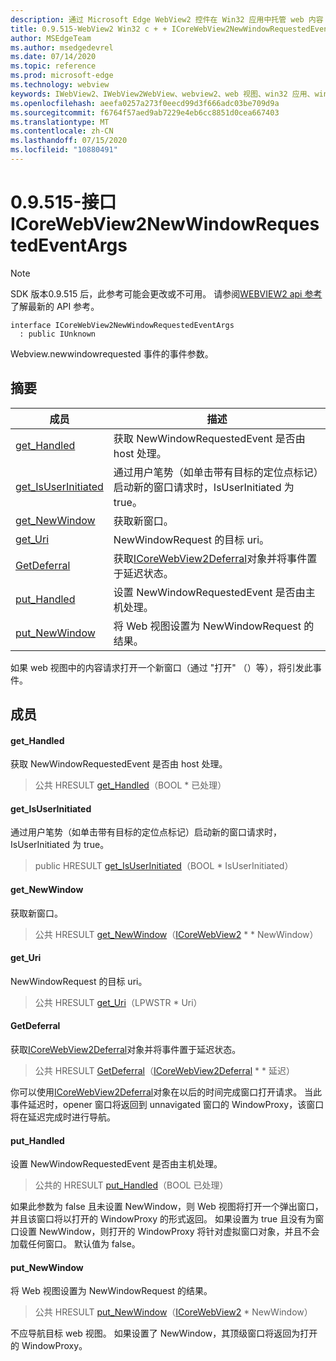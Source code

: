 ```yaml
---
description: 通过 Microsoft Edge WebView2 控件在 Win32 应用中托管 web 内容
title: 0.9.515-WebView2 Win32 c + + ICoreWebView2NewWindowRequestedEventArgs
author: MSEdgeTeam
ms.author: msedgedevrel
ms.date: 07/14/2020
ms.topic: reference
ms.prod: microsoft-edge
ms.technology: webview
keywords: IWebView2、IWebView2WebView、webview2、web 视图、win32 应用、win32、edge、ICoreWebView2、ICoreWebView2Controller、浏览器控件、边缘 html
ms.openlocfilehash: aeefa0257a273f0eecd99d3f666adc03be709d9a
ms.sourcegitcommit: f6764f57aed9ab7229e4eb6cc8851d0cea667403
ms.translationtype: MT
ms.contentlocale: zh-CN
ms.lasthandoff: 07/15/2020
ms.locfileid: "10880491"
---
```

# 0.9.515-接口 ICoreWebView2NewWindowRequestedEventArgs 

> [!NOTE]
> SDK 版本0.9.515 后，此参考可能会更改或不可用。 请参阅[WEBVIEW2 api 参考](../../../webview2-api-reference.md)了解最新的 API 参考。

```
interface ICoreWebView2NewWindowRequestedEventArgs
  : public IUnknown
```

Webview.newwindowrequested 事件的事件参数。

## 摘要

 成员                        | 描述
--------------------------------|---------------------------------------------
[get_Handled](#get_handled) | 获取 NewWindowRequestedEvent 是否由 host 处理。
[get_IsUserInitiated](#get_isuserinitiated) | 通过用户笔势（如单击带有目标的定位点标记）启动新的窗口请求时，IsUserInitiated 为 true。
[get_NewWindow](#get_newwindow) | 获取新窗口。
[get_Uri](#get_uri) | NewWindowRequest 的目标 uri。
[GetDeferral](#getdeferral) | 获取[ICoreWebView2Deferral](icorewebview2deferral.md)对象并将事件置于延迟状态。
[put_Handled](#put_handled) | 设置 NewWindowRequestedEvent 是否由主机处理。
[put_NewWindow](#put_newwindow) | 将 Web 视图设置为 NewWindowRequest 的结果。

如果 web 视图中的内容请求打开一个新窗口（通过 "打开" （）等），将引发此事件。

## 成员

#### get_Handled 

获取 NewWindowRequestedEvent 是否由 host 处理。

> 公共 HRESULT [get_Handled](#get_handled)（BOOL * 已处理）

#### get_IsUserInitiated 

通过用户笔势（如单击带有目标的定位点标记）启动新的窗口请求时，IsUserInitiated 为 true。

> public HRESULT [get_IsUserInitiated](#get_isuserinitiated)（BOOL * IsUserInitiated）

#### get_NewWindow 

获取新窗口。

> 公共 HRESULT [get_NewWindow](#get_newwindow)（[ICoreWebView2](icorewebview2.md) * * NewWindow）

#### get_Uri 

NewWindowRequest 的目标 uri。

> 公共 HRESULT [get_Uri](#get_uri)（LPWSTR * Uri）

#### GetDeferral 

获取[ICoreWebView2Deferral](icorewebview2deferral.md)对象并将事件置于延迟状态。

> 公共 HRESULT [GetDeferral](#getdeferral)（[ICoreWebView2Deferral](icorewebview2deferral.md) * * 延迟）

你可以使用[ICoreWebView2Deferral](icorewebview2deferral.md)对象在以后的时间完成窗口打开请求。 当此事件延迟时，opener 窗口将返回到 unnavigated 窗口的 WindowProxy，该窗口将在延迟完成时进行导航。

#### put_Handled 

设置 NewWindowRequestedEvent 是否由主机处理。

> 公共的 HRESULT [put_Handled](#put_handled)（BOOL 已处理）

如果此参数为 false 且未设置 NewWindow，则 Web 视图将打开一个弹出窗口，并且该窗口将以打开的 WindowProxy 的形式返回。 如果设置为 true 且没有为窗口设置 NewWindow，则打开的 WindowProxy 将针对虚拟窗口对象，并且不会加载任何窗口。 默认值为 false。

#### put_NewWindow 

将 Web 视图设置为 NewWindowRequest 的结果。

> 公共 HRESULT [put_NewWindow](#put_newwindow)（[ICoreWebView2](icorewebview2.md) * NewWindow）

不应导航目标 web 视图。 如果设置了 NewWindow，其顶级窗口将返回为打开的 WindowProxy。

